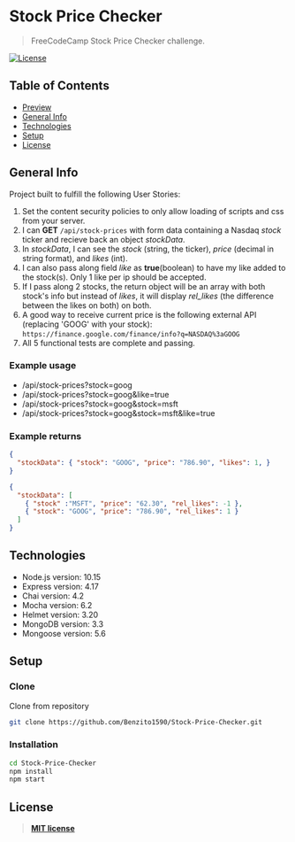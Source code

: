 # Stock Price Checker

> FreeCodeCamp Stock Price Checker challenge.

[![License](https://img.shields.io/:license-mit-blue.svg?style=flat-square)](https://badges.mit-license.org)

## Table of Contents

- [Preview](#preview)
- [General Info](#general-info)
- [Technologies](#technologies)
- [Setup](#setup)
- [License](#license)

## General Info

Project built to fulfill the following User Stories:

1. Set the content security policies to only allow loading of scripts and css from your server.
2. I can **GET** `/api/stock-prices` with form data containing a Nasdaq _stock_ ticker and recieve back an object _stockData_.
3. In _stockData_, I can see the _stock_ (string, the ticker), _price_ (decimal in string format), and _likes_ (int).
4. I can also pass along field _like_ as **true**(boolean) to have my like added to the stock(s). Only 1 like per ip should be accepted.
5. If I pass along 2 stocks, the return object will be an array with both stock's info but instead of _likes_, it will display _rel_likes_ (the difference between the likes on both) on both.
6. A good way to receive current price is the following external API (replacing 'GOOG' with your stock): `https://finance.google.com/finance/info?q=NASDAQ%3aGOOG`
7. All 5 functional tests are complete and passing.

### Example usage

- /api/stock-prices?stock=goog
- /api/stock-prices?stock=goog&like=true
- /api/stock-prices?stock=goog&stock=msft
- /api/stock-prices?stock=goog&stock=msft&like=true

### Example returns

```json
{
  "stockData": { "stock": "GOOG", "price": "786.90", "likes": 1, }
}

{
  "stockData": [
    { "stock" :"MSFT", "price": "62.30", "rel_likes": -1 },
    { "stock": "GOOG", "price": "786.90", "rel_likes": 1 }
  ]
}
```

## Technologies

- Node.js version: 10.15
- Express version: 4.17
- Chai version: 4.2
- Mocha version: 6.2
- Helmet version: 3.20
- MongoDB version: 3.3
- Mongoose version: 5.6

## Setup

### Clone

Clone from repository

```bash
git clone https://github.com/Benzito1590/Stock-Price-Checker.git
```

### Installation

```bash
cd Stock-Price-Checker
npm install
npm start
```

## License

> **[MIT license](https://opensource.org/licenses/mit-license.php)**
